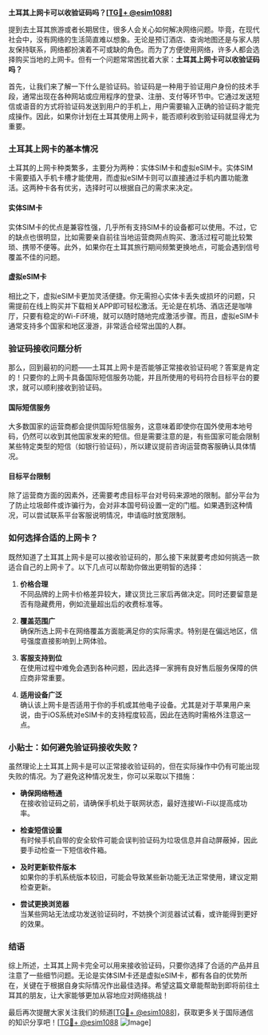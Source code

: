**土耳其上网卡可以收验证码吗？[[TG💪+ @esim1088](https://t.me/s/esim1088)]**

提到去土耳其旅游或者长期居住，很多人会关心如何解决网络问题。毕竟，在现代社会中，没有网络的生活简直难以想象。无论是预订酒店、查询地图还是与家人朋友保持联系，网络都扮演着不可或缺的角色。而为了方便使用网络，许多人都会选择购买当地的上网卡。但有一个问题常常困扰着大家：**土耳其上网卡可以收验证码吗？**

首先，让我们来了解一下什么是验证码。验证码是一种用于验证用户身份的技术手段，通常出现在各种网站或应用程序的登录、注册、支付等环节中。它通过发送短信或语音的方式将验证码发送到用户的手机上，用户需要输入正确的验证码才能完成操作。因此，如果你计划在土耳其使用上网卡，能否顺利收到验证码就显得尤为重要。

### 土耳其上网卡的基本情况

土耳其的上网卡种类繁多，主要分为两种：实体SIM卡和虚拟eSIM卡。实体SIM卡需要插入手机卡槽才能使用，而虚拟eSIM卡则可以直接通过手机内置功能激活。这两种卡各有优劣，选择时可以根据自己的需求来决定。

#### 实体SIM卡
实体SIM卡的优点是兼容性强，几乎所有支持SIM卡的设备都可以使用。不过，它的缺点也很明显，比如需要亲自前往当地运营商网点购买、激活过程可能比较繁琐、携带不便等。此外，如果你在土耳其旅行期间频繁更换地点，可能会遇到信号覆盖不佳的问题。

#### 虚拟eSIM卡
相比之下，虚拟eSIM卡更加灵活便捷。你无需担心实体卡丢失或损坏的问题，只需提前在线上购买并下载相关APP即可轻松激活。无论是在机场、酒店还是咖啡厅，只要有稳定的Wi-Fi环境，就可以随时随地完成激活步骤。而且，虚拟eSIM卡通常支持多个国家和地区漫游，非常适合经常出国的人群。

### 验证码接收问题分析

那么，回到最初的问题——土耳其上网卡是否能够正常接收验证码呢？答案是肯定的！只要你的上网卡具备国际短信服务功能，并且所使用的号码符合目标平台的要求，就可以顺利接收到验证码。

#### 国际短信服务
大多数国家的运营商都会提供国际短信服务，这意味着即使你在国外使用本地号码，仍然可以收到其他国家发来的短信。但是需要注意的是，有些国家可能会限制某些特定类型的短信（如银行验证码），所以建议提前咨询运营商客服确认具体情况。

#### 目标平台限制
除了运营商方面的因素外，还需要考虑目标平台对号码来源地的限制。部分平台为了防止垃圾邮件或诈骗行为，会对非本国号码设置一定的门槛。如果遇到这种情况，可以尝试联系平台客服说明情况，申请临时放宽限制。

### 如何选择合适的上网卡？

既然知道了土耳其上网卡是可以接收验证码的，那么接下来就要考虑如何挑选一款适合自己的上网卡了。以下几点可以帮助你做出更明智的选择：

1. **价格合理**  
   不同品牌的上网卡价格差异较大，建议货比三家后再做决定。同时还要留意是否有隐藏费用，例如流量超出后的收费标准等。

2. **覆盖范围广**  
 确保所选上网卡在网络覆盖方面能满足你的实际需求。特别是在偏远地区，信号强度直接影响到上网体验。

3. **客服支持到位**  
 在使用过程中难免会遇到各种问题，因此选择一家拥有良好售后服务保障的供应商非常重要。

4. **适用设备广泛**  
 确认该上网卡是否适用于你的手机或其他电子设备。尤其是对于苹果用户来说，由于iOS系统对eSIM卡的支持程度较高，因此在选购时需格外注意这一点。

### 小贴士：如何避免验证码接收失败？

虽然理论上土耳其上网卡是可以正常接收验证码的，但在实际操作中仍有可能出现失败的情况。为了避免这种情况发生，你可以采取以下措施：

- **确保网络畅通**  
 在接收验证码之前，请确保手机处于联网状态，最好连接Wi-Fi以提高成功率。
  
- **检查短信设置**  
 有时候手机自带的安全软件可能会误判验证码为垃圾信息并自动屏蔽掉，因此要手动检查一下短信收件箱。

- **及时更新软件版本**  
 如果你的手机系统版本较旧，可能会导致某些新功能无法正常使用，建议定期检查更新。

- **尝试更换浏览器**  
 当某些网站无法成功发送验证码时，不妨换个浏览器试试看，或许能得到更好的效果。

### 结语

综上所述，土耳其上网卡完全可以用来接收验证码，只要你选择了合适的产品并且注意了一些细节问题。无论是实体SIM卡还是虚拟eSIM卡，都有各自的优势所在，关键在于根据自身实际情况作出最佳选择。希望这篇文章能帮助到即将前往土耳其的朋友，让大家能够更加从容地应对网络挑战！

最后再次提醒大家关注我们的频道[[TG💪+ @esim1088](https://t.me/s/esim1088)]，获取更多关于国际通信的知识分享吧！[[TG💪+ @esim1088](https://t.me/s/esim1088) ![Image](https://i.postimg.cc/4NQfJmqS/Snipaste-2025-05-13-00-14-12.png)]